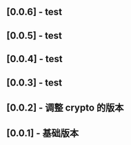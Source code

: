 ## [0.0.6] - test

## [0.0.5] - test

## [0.0.4] - test

## [0.0.3] - test

## [0.0.2] - 调整 crypto 的版本

## [0.0.1] - 基础版本
